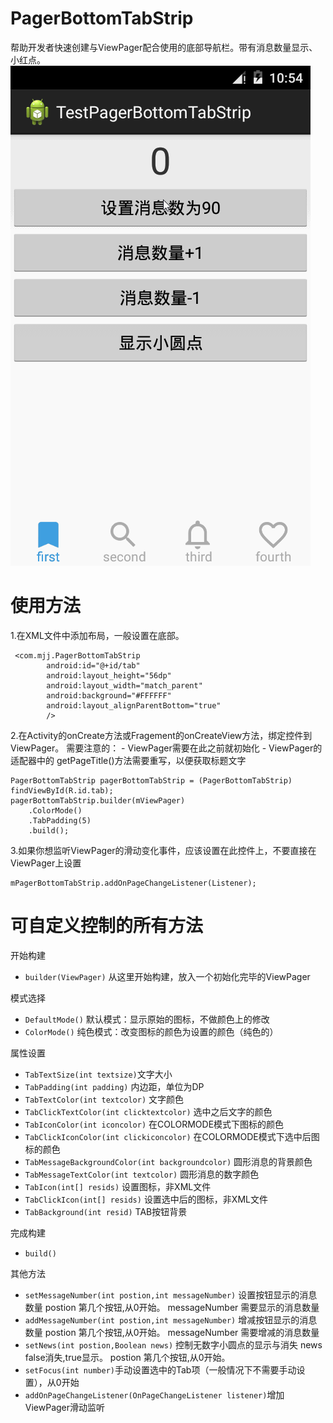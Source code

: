# PagerBottomTabStrip
帮助开发者快速创建与ViewPager配合使用的底部导航栏。带有消息数量显示、小红点。
![PagerBottomTabStrip](https://github.com/tyzlmjj/IMAGES/blob/master/PagerBottomTabStrip.gif?raw=true)

# 使用方法
1.在XML文件中添加布局，一般设置在底部。
```
 <com.mjj.PagerBottomTabStrip
        android:id="@+id/tab"
        android:layout_height="56dp"
        android:layout_width="match_parent"
        android:background="#FFFFFF"
        android:layout_alignParentBottom="true"
        />
```

2.在Activity的onCreate方法或Fragement的onCreateView方法，绑定控件到ViewPager。
	需要注意的：
	- ViewPager需要在此之前就初始化
	- ViewPager的适配器中的 getPageTitle()方法需要重写，以便获取标题文字
```
PagerBottomTabStrip pagerBottomTabStrip = (PagerBottomTabStrip) findViewById(R.id.tab);	
pagerBottomTabStrip.builder(mViewPager)
	.ColorMode()
	.TabPadding(5)
	.build();
```
3.如果你想监听ViewPager的滑动变化事件，应该设置在此控件上，不要直接在ViewPager上设置
```
mPagerBottomTabStrip.addOnPageChangeListener(Listener);
```
# 可自定义控制的所有方法

开始构建
- `builder(ViewPager)`	从这里开始构建，放入一个初始化完毕的ViewPager

模式选择
- `DefaultMode()`	默认模式：显示原始的图标，不做颜色上的修改
- `ColorMode()`	纯色模式：改变图标的颜色为设置的颜色（纯色的）

属性设置
- `TabTextSize(int textsize)`文字大小
- `TabPadding(int padding)`		内边距，单位为DP
- `TabTextColor(int textcolor)`		文字颜色
- `TabClickTextColor(int clicktextcolor)` 选中之后文字的颜色
- `TabIconColor(int iconcolor)` 在COLORMODE模式下图标的颜色
- `TabClickIconColor(int clickiconcolor)` 在COLORMODE模式下选中后图标的颜色
- `TabMessageBackgroundColor(int backgroundcolor)`	圆形消息的背景颜色
- `TabMessageTextColor(int textcolor)`	圆形消息的数字颜色
- `TabIcon(int[] resids)`	设置图标，非XML文件
- `TabClickIcon(int[] resids)`	设置选中后的图标，非XML文件
- `TabBackground(int resid)`	TAB按钮背景

完成构建
- `build()`

其他方法
- `setMessageNumber(int postion,int messageNumber)` 
设置按钮显示的消息数量
postion 第几个按钮,从0开始。
messageNumber 需要显示的消息数量
- `addMessageNumber(int postion,int messageNumber)`
增减按钮显示的消息数量
postion 第几个按钮,从0开始。
messageNumber 需要增减的消息数量
- `setNews(int postion,Boolean news)`
控制无数字小圆点的显示与消失
news false消失,true显示。
postion 第几个按钮,从0开始。
- `setFocus(int number)`手动设置选中的Tab项（一般情况下不需要手动设置），从0开始	
- `addOnPageChangeListener(OnPageChangeListener listener)`增加ViewPager滑动监听
	

